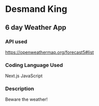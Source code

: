 # Desmand King
## 6 day Weather App

### API used
https://openweathermap.org/forecast5#list

### Coding Language Used
Next.js
JavaScript

### Description
Beware the weather! 

